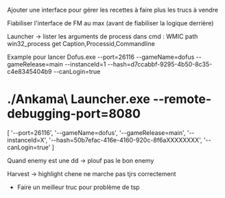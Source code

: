 Ajouter une interface pour gérer les recettes à faire plus les trucs à vendre

Fiabiliser l'interface de FM au max (avant de fiabiliser la logique derrière)

Launcher ->
lister les arguments de process dans cmd : WMIC path win32_process get Caption,Processid,Commandline

Example pour lancer Dofus.exe --port=26116 --gameName=dofus --gameRelease=main --instanceId=1 --hash=d7ccabbf-9295-4b50-8c35-c4e8345404b9 --canLogin=true

# ./Ankama\ Launcher.exe --remote-debugging-port=8080

[
'--port=26116',
'--gameName=dofus',
'--gameRelease=main',
'--instanceId=X',
'--hash=50b7efac-416e-4160-920c-8f6aXXXXXXXX',
'--canLogin=true'
]

Quand enemy est une dd -> plouf pas le bon enemy

Harvest -> highlight chene ne marche pas tjrs correctement

- Faire un meilleur truc pour problème de tsp
